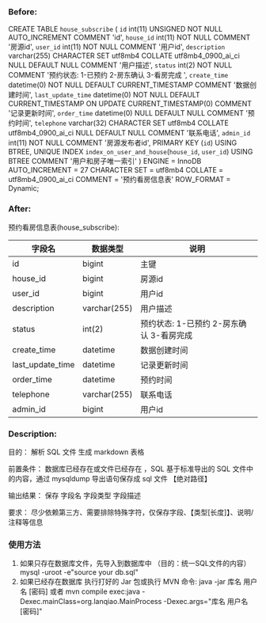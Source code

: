 ### Before:

CREATE TABLE `house_subscribe`  (
  `id` int(11) UNSIGNED NOT NULL AUTO_INCREMENT COMMENT 'id',
  `house_id` int(11) NOT NULL COMMENT '房源id',
  `user_id` int(11) NOT NULL COMMENT '用户id',
  `description` varchar(255) CHARACTER SET utf8mb4 COLLATE utf8mb4_0900_ai_ci NULL DEFAULT NULL COMMENT '用户描述',
  `status` int(2) NOT NULL COMMENT '预约状态:  1-已预约   2-房东确认  3-看房完成 ',
  `create_time` datetime(0) NOT NULL DEFAULT CURRENT_TIMESTAMP COMMENT '数据创建时间',
  `last_update_time` datetime(0) NOT NULL DEFAULT CURRENT_TIMESTAMP ON UPDATE CURRENT_TIMESTAMP(0) COMMENT '记录更新时间',
  `order_time` datetime(0) NULL DEFAULT NULL COMMENT '预约时间',
  `telephone` varchar(32) CHARACTER SET utf8mb4 COLLATE utf8mb4_0900_ai_ci NULL DEFAULT NULL COMMENT '联系电话',
  `admin_id` int(11) NOT NULL COMMENT '房源发布者id',
  PRIMARY KEY (`id`) USING BTREE,
  UNIQUE INDEX `index_on_user_and_house`(`house_id`, `user_id`) USING BTREE COMMENT '用户和房子唯一索引'
) ENGINE = InnoDB AUTO_INCREMENT = 27 CHARACTER SET = utf8mb4 COLLATE = utf8mb4_0900_ai_ci COMMENT = '预约看房信息表' ROW_FORMAT = Dynamic;


### After:

预约看房信息表(house_subscribe):

| 字段名          | 数据类型   | 说明                        |
| --------------- | ---------  | --------------------------- |
| id              | bigint     | 主键                        |
| house_id        | bigint     | 房源id                      |
| user_id         | bigint     |  用户id                     |
| description     | varchar(255)    | 用户描述               |
| status          | int(2)     | 预约状态:  1-已预约   2-房东确认  3-看房完成     |
| create_time     | datetime   | 数据创建时间                |
| last_update_time| datetime   | 记录更新时间                |
| order_time      | datetime   | 预约时间                    |
| telephone       | varchar(255)    | 联系电话               |
| admin_id        | bigint     |  用户id                     |


### Description:


目的： 解析 SQL 文件 生成 markdown 表格

前置条件： 数据库已经存在或文件已经存在 ，SQL 基于标准导出的 SQL 文件中的内容，通过 mysqldump 导出语句保存成 sql 文件 【绝对路径】

输出结果： 保存 字段名   字段类型  字段描述

要求： 尽少依赖第三方、需要排除特殊字符，仅保存字段、【类型[长度]】、说明/注释等信息
 

 ### 使用方法
 1. 如果只存在数据库文件，先导入到数据库中  （目的：统一SQL文件的内容）
    mysql -uroot -e"source your db.sql"
 2. 如果已经存在数据库  执行打好的 Jar 包或执行 MVN 命令:
    java -jar 库名 用户名 [密码]
    或者
    mvn compile exec:java -Dexec.mainClass=org.lanqiao.MainProcess -Dexec.args="库名 用户名 [密码]"
  
